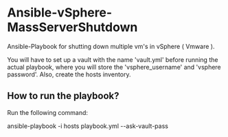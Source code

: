 # Ansible-vSphere-MassServerShutdown
Ansible-Playbook for shutting down multiple vm's in vSphere ( Vmware ).


You will have to set up a vault with the name 'vault.yml' before running the actual playbook, where you will store the 'vsphere_username' and 'vsphere password'.
Also, create the hosts inventory.

## How to run the playbook?

Run the following command:

ansible-playbook -i hosts playbook.yml --ask-vault-pass
